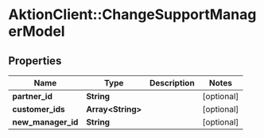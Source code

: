 # AktionClient::ChangeSupportManagerModel

## Properties
Name | Type | Description | Notes
------------ | ------------- | ------------- | -------------
**partner_id** | **String** |  | [optional] 
**customer_ids** | **Array&lt;String&gt;** |  | [optional] 
**new_manager_id** | **String** |  | [optional] 


